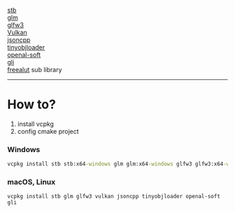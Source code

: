 [stb](https://github.com/nothings/stb) <br>
[glm](https://glm.g-truc.net/0.9.9/index.html) <br>
[glfw3](https://github.com/glfw/glfw) <br>
[Vulkan](https://www.khronos.org/vulkan/) <br>
[jsoncpp](https://github.com/open-source-parsers/jsoncpp) <br>
[tinyobjloader](https://github.com/tinyobjloader/tinyobjloader) <br>
[openal-soft](https://github.com/kcat/openal-soft) <br>
[gli](https://github.com/g-truc/gli) <br>
[freealut](https://github.com/vancegroup/freealut) sub library <br>

___
# How to?
1. install vcpkg
2. config cmake project

### Windows
```cmd
vcpkg install stb stb:x64-windows glm glm:x64-windows glfw3 glfw3:x64-windows vulkan vulkan:x64-windows jsoncpp jsoncpp:x64-windows tinyobjloader tinyobjloader:x64-windows openal-soft openal-soft:x64-windows gli gli:x64-windows
```
### macOS, Linux
```shell script
vcpkg install stb glm glfw3 vulkan jsoncpp tinyobjloader openal-soft gli
```